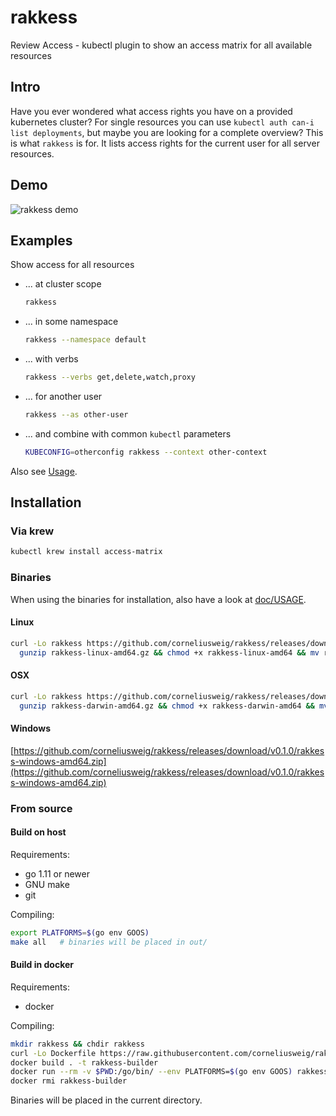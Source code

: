 # rakkess
Review Access - kubectl plugin to show an access matrix for all available resources

## Intro
Have you ever wondered what access rights you have on a provided kubernetes cluster?
For single resources you can use `kubectl auth can-i list deployments`, but maybe you are looking for a complete overview?
This is what `rakkess` is for.
It lists access rights for the current user for all server resources.

## Demo
![rakkess demo](doc/demo-small.png "rakkess demo")

## Examples
Show access for all resources
- ... at cluster scope
  ```bash
  rakkess
  ```

- ... in some namespace
  ```bash
  rakkess --namespace default
  ```

- ... with verbs
  ```bash
  rakkess --verbs get,delete,watch,proxy
  ```

- ... for another user
  ```bash
  rakkess --as other-user
  ```

- ... and combine with common `kubectl` parameters
  ```bash
  KUBECONFIG=otherconfig rakkess --context other-context
  ```

Also see [Usage](doc/USAGE.md).

## Installation

### Via krew
```bash
kubectl krew install access-matrix
```

### Binaries
When using the binaries for installation, also have a look at [doc/USAGE](doc/USAGE.md).

#### Linux
```bash
curl -Lo rakkess https://github.com/corneliusweig/rakkess/releases/download/v0.1.0/rakkess-linux-amd64.gz &&
  gunzip rakkess-linux-amd64.gz && chmod +x rakkess-linux-amd64 && mv rakkess-linux-amd64 $GOPATH/bin/rakkess
```

#### OSX
```bash
curl -Lo rakkess https://github.com/corneliusweig/rakkess/releases/download/v0.1.0/rakkess-darwin-amd64.gz &&
  gunzip rakkess-darwin-amd64.gz && chmod +x rakkess-darwin-amd64 && mv rakkess-darwin-amd64 $GOPATH/bin/rakkess
```

#### Windows
[https://github.com/corneliusweig/rakkess/releases/download/v0.1.0/rakkess-windows-amd64.zip](https://github.com/corneliusweig/rakkess/releases/download/v0.1.0/rakkess-windows-amd64.zip)

### From source

#### Build on host

Requirements:
 - go 1.11 or newer
 - GNU make
 - git

Compiling:
```bash
export PLATFORMS=$(go env GOOS)
make all   # binaries will be placed in out/
```

#### Build in docker
Requirements:
 - docker

Compiling:
```bash
mkdir rakkess && chdir rakkess
curl -Lo Dockerfile https://raw.githubusercontent.com/corneliusweig/rakkess/master/Dockerfile
docker build . -t rakkess-builder
docker run --rm -v $PWD:/go/bin/ --env PLATFORMS=$(go env GOOS) rakkess
docker rmi rakkess-builder
```
Binaries will be placed in the current directory.
